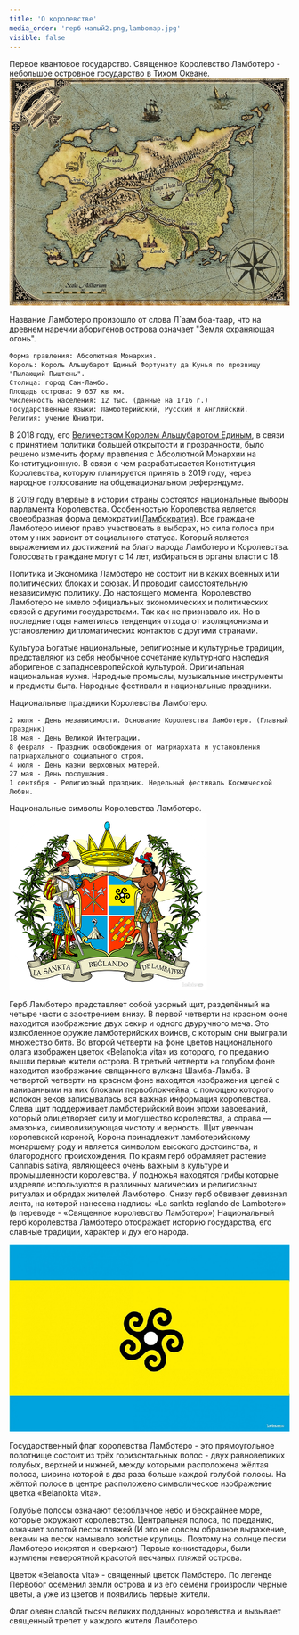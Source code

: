 ```yaml
---
title: 'О королевстве'
media_order: 'герб малый2.png,lambomap.jpg'
visible: false
---
```


Первое квантовое государство. Священное Королевство Ламботеро - небольшое островное государство в Тихом Океане.
![Карта королевства Ламботеро 1652 правка](lambomap.jpg)

Название Ламботеро произошло от слова Л`аам боа-таар, что на древнем наречии аборигенов острова означает "Земля охраняющая огонь".


    Форма правления: Абсолютная Монархия.
    Король: Король Альшубарот Единый Фортунату да Кунья по прозвищу "Пылающий Пыштень".
    Столица: город Сан-Ламбо.
    Площадь острова: 9 657 кв км.
    Численность населения: 12 тыс. (данные на 1716 г.)
    Государственные языки: Ламботерийский, Русский и Английский.
    Религия: учение Юниатри.


В 2018 году, его [Величеством Королем Альшубаротом Единым](http://lambopedia.mak-radio.nichost.ru/ru/svyashennoe-korolevstvo-lambotero/korol-alshubarot), в связи с принятием политики большей открытости и прозрачности, было решено изменить форму правления с Абсолютной Монархии на Конституционную. В связи с чем разрабатывается Конституция Королевства, которую планируется принять в 2019 году, через народное голосование на общенациональном референдуме.

В 2019 году впервые в истории страны состоятся национальные выборы парламента Королевства.
Особенностью Королевства является своеобразная форма демократии([Ламбократия](http://lambopedia.mak-radio.nichost.ru/svyashennoe-korolevstvo-lambotero/lambokratiya)). Все граждане Ламботеро имеют право участвовать в выборах, но сила голоса при этом у них зависит от социального статуса. Который является выражением их достижений на благо народа Ламботеро и Королевства. Голосовать граждане могут с 14 лет, избираться в органы власти с 18.

Политика и Экономика
Ламботеро не состоит ни в каких военных или политических блоках и союзах. И проводит самостоятельную независимую политику. До настоящего момента, Королевство Ламботеро не имело официальных экономических и политических связей с другими государствами. Так как не признавало их. Но в последние годы наметилась тенденция отхода от изоляционизма и установлению дипломатических контактов с другими странами.

Культура
Богатые национальные, религиозные и культурные традиции, представляют из себя необычное сочетание культурного наследия аборигенов с западноевропейской культурой. Оригинальная национальная кухня. Народные промыслы, музыкальные инструменты и предметы быта. Народные фестивали и национальные праздники.

Национальные праздники Королевства Ламботеро.

    2 июля - День независимости. Основание Королевства Ламботеро. (Главный праздник)
    18 мая - День Великой Интеграции.
    8 февраля - Праздник освобождения от матриархата и установления патриархального социального строя.
    4 июля - День казни верховных матерей.
    27 мая - День послушания.
    1 сентября - Религиозный праздник. Недельный фестиваль Космической Любви.


Национальные символы Королевства Ламботеро.
![](%D0%B3%D0%B5%D1%80%D0%B1%20%D0%BC%D0%B0%D0%BB%D1%8B%D0%B92.png)



Герб Ламботеро представляет собой узорный щит, разделённый на четыре части с заострением внизу.
В первой четверти на красном фоне находится изображение двух секир и одного двуручного меча. Это излюбленное оружие ламботерийских воинов, с которым они выиграли множество битв.
Во второй четверти на фоне цветов национального флага изображен цветок «Belanokta vita» из которого, по преданию вышли первые жители острова.
В третьей четверти на голубом фоне находится изображение священного вулкана Шамба-Ламба.
В четвертой четверти на красном фоне находятся изображения цепей с нанизанными на них блоками первоблокчейна, с помощью которого испокон веков записывалась вся важная информация королевства.
Слева щит поддерживает ламботерийский воин эпохи завоеваний, который олицетворяет силу и могущество королевства, а справа — амазонка, символизирующая чистоту и верность.
Щит увенчан королевской короной, Корона принадлежит ламботерийскому монаршему роду и является символом высокого достоинства, и благородного происхождения.
По краям герб обрамляет растение Cannabis sativa, являющееся очень важным в культуре и промышленности королевства. У подножья находятся грибы которые издревле используются в различных магических и религиозных ритуалах и обрядах жителей Ламботеро.
Снизу герб обвивает девизная лента, на которой нанесена надпись: «La sankta reglando de Lambotero» (в переводе - «Священное королевство Ламботеро»)
Национальный герб королевства Ламботеро отображает историю государства, его славные традиции, характер и дух его народа.

![](%D1%84%D0%BB%D0%B0%D0%B3.jpg)


Государственный флаг королевства Ламботеро - это прямоугольное полотнище состоит из трёх горизонтальных полос - двух равновеликих голубых, верхней и нижней, между которыми расположена жёлтая полоса, ширина которой в два раза больше каждой голубой полосы. На жёлтой полосе в центре расположено символическое изображение цветка «Belanokta vita».

Голубые полосы означают безоблачное небо и бескрайнее море, которые окружают королевство. Центральная полоса, по преданию, означает золотой песок пляжей (И это не совсем образное выражение, веками на песок намывало золотые крупицы. Поэтому на солнце пески Ламботеро искрятся и сверкают) Первые конкистадоры, были изумлены невероятной красотой песчаных пляжей острова.

Цветок «Belanokta vita» - священный цветок Ламботеро. По легенде Первобог осеменил земли острова и из его семени произросли черные цветы, а уже из цветов и появились первые жители.

Флаг овеян славой тысяч великих подданных королевства и вызывает священный трепет у каждого жителя Ламботеро.